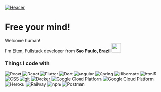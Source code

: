 [![Header](https://www.yogaspace.com.au/wp-content/uploads/2017/04/a9bbb027818536e0fd1eb038132facc6.jpg "Header")](https://eltonsolid.com/)
<h1>Free your mind!</h1>
<p>Welcome human! </br> I'm Elton, Fullstack developer from <b>Sao Paulo, Brazil  </b><img src="https://cdn-icons-png.flaticon.com/512/9906/9906449.png" width="30"/>
<h3>Things I code with</h3>

<p>
  <img alt="React" src="https://img.shields.io/badge/-Java-DD0031?style=flat-square&logo=coffeescript&logoColor=white" />
  <img alt="React" src="https://img.shields.io/badge/-Kotlin-351c75?style=flat-square&logo=kotlin&logoColor=white" />
  <img alt="Flutter" src="https://img.shields.io/badge/-Flutter-1a73e8?style=flat-square&logo=flutter&logoColor=white" />
  <img alt="Dart" src="https://img.shields.io/badge/-Dart-1a73e8?style=flat-square&logo=dart&logoColor=white" />
  <img alt="angular" src="https://img.shields.io/badge/-Angular-DD0031?style=flat-square&logo=angular&logoColor=white" />
  <img alt="Spring" src="https://img.shields.io/badge/-Spring-13aa52?style=flat-square&logo=spring&logoColor=white" />
  <img alt="Hibernate" src="https://img.shields.io/badge/-Hibernate-5b5b5b?style=flat-square&logo=hibernate&logoColor=white" />
  <img alt="html5" src="https://img.shields.io/badge/-HTML5-E34F26?style=flat-square&logo=html5&logoColor=white" />
  <img alt="CSS" src="https://img.shields.io/badge/-CSS-F7B93E?style=flat-square&logo=css3&logoColor=white" />
  
  <img alt="git" src="https://img.shields.io/badge/-Git-F05032?style=flat-square&logo=git&logoColor=white" />  
  <img alt="Docker" src="https://img.shields.io/badge/-Docker-46a2f1?style=flat-square&logo=docker&logoColor=white" />  
  <img alt="Google Cloud Platform" src="https://img.shields.io/badge/-Google_Cloud_Platform-1a73e8?style=flat-square&logo=google-cloud&logoColor=white" />  
  <img alt="Google Cloud Platform" src="https://img.shields.io/badge/-AWS-1a73e8?style=flat-square&logo=amazonaws&logoColor=white" />  
  <img alt="Heroku" src="https://img.shields.io/badge/-Heroku-430098?style=flat-square&logo=heroku&logoColor=white" /> 
  <img alt="Railway" src="https://img.shields.io/badge/-Railway-444444?style=flat-square&logo=railway&logoColor=white" /> 
  <img alt="npm" src="https://img.shields.io/badge/-NPM-CB3837?style=flat-square&logo=npm&logoColor=white" />
  <img alt="Postman" src="https://img.shields.io/badge/-Postman-EC4A3F?style=flat-square&logo=Postman&logoColor=white" /> 
  
</p>



<!--
**eltonsolid/eltonsolid** is a ✨ _special_ ✨ repository because its `README.md` (this file) appears on your GitHub profile.

Here are some ideas to get you started:

- 🔭 I’m currently working on ...
- 🌱 I’m currently learning ...
- 👯 I’m looking to collaborate on ...
- 🤔 I’m looking for help with ...
- 💬 Ask me about ...
- 📫 How to reach me: ...
- 😄 Pronouns: ...
- ⚡ Fun fact: ...
-->
